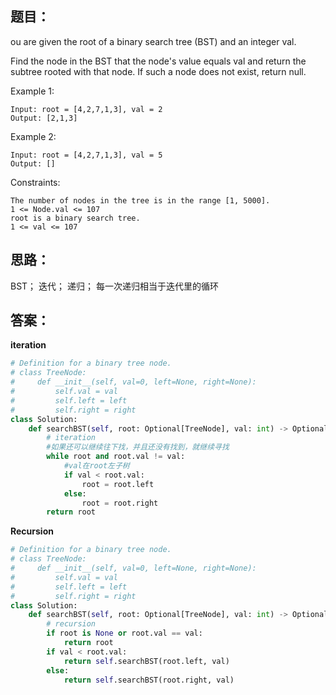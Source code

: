 ## 题目：
ou are given the root of a binary search tree (BST) and an integer val.

Find the node in the BST that the node's value equals val and return the subtree rooted with that node. If such a node does not exist, return null.

Example 1:
```
Input: root = [4,2,7,1,3], val = 2
Output: [2,1,3]
```
Example 2:
```
Input: root = [4,2,7,1,3], val = 5
Output: []
```
Constraints:
```
The number of nodes in the tree is in the range [1, 5000].
1 <= Node.val <= 107
root is a binary search tree.
1 <= val <= 107
```
## 思路：
BST；
迭代；
递归；
每一次递归相当于迭代里的循环

## 答案：
**iteration**
```python
# Definition for a binary tree node.
# class TreeNode:
#     def __init__(self, val=0, left=None, right=None):
#         self.val = val
#         self.left = left
#         self.right = right
class Solution:
    def searchBST(self, root: Optional[TreeNode], val: int) -> Optional[TreeNode]:
        # iteration
        #如果还可以继续往下找，并且还没有找到，就继续寻找
        while root and root.val != val:
            #val在root左子树
            if val < root.val:
                root = root.left
            else:
                root = root.right
        return root
```
**Recursion**
```python
# Definition for a binary tree node.
# class TreeNode:
#     def __init__(self, val=0, left=None, right=None):
#         self.val = val
#         self.left = left
#         self.right = right
class Solution:
    def searchBST(self, root: Optional[TreeNode], val: int) -> Optional[TreeNode]:
        # recursion
        if root is None or root.val == val:
            return root
        if val < root.val:
            return self.searchBST(root.left, val)
        else:
            return self.searchBST(root.right, val)


```
